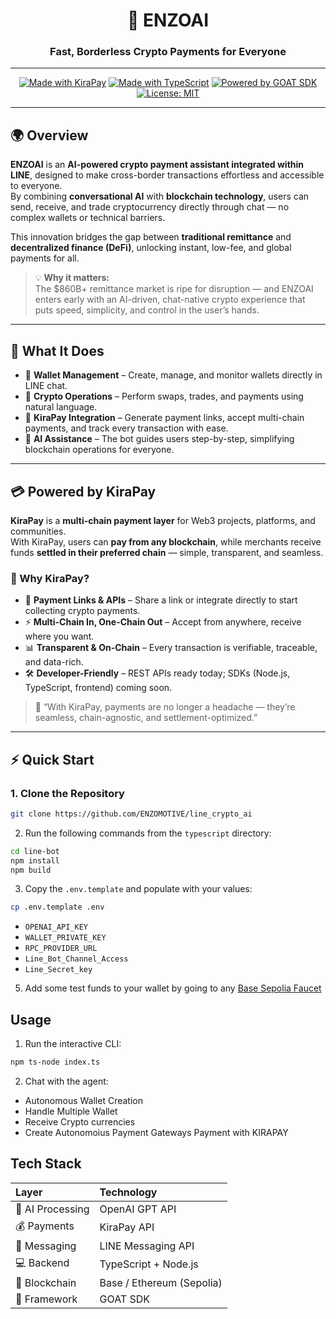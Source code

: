 <div align="center">

# 🤖 ENZOAI  
### Fast, Borderless Crypto Payments for Everyone  

---

[![Made with KiraPay](https://img.shields.io/badge/Made%20with-KiraPay-FF69B4?style=flat&logo=bitcoin&logoColor=white)](https://kirapay.io)
[![Made with TypeScript](https://img.shields.io/badge/Made%20with-TypeScript-3178C6?style=flat&logo=typescript&logoColor=white)](https://www.typescriptlang.org/)
[![Powered by GOAT SDK](https://img.shields.io/badge/Powered%20by-GOAT%20SDK-8A2BE2?style=flat&logoColor=white)](https://docs.goat-sdk.com/)
[![License: MIT](https://img.shields.io/badge/License-MIT-green.svg)](LICENSE)

---

</div>

## 🌍 Overview  

**ENZOAI** is an **AI-powered crypto payment assistant integrated within LINE**, designed to make cross-border transactions effortless and accessible to everyone.  
By combining **conversational AI** with **blockchain technology**, users can send, receive, and trade cryptocurrency directly through chat — no complex wallets or technical barriers.  

This innovation bridges the gap between **traditional remittance** and **decentralized finance (DeFi)**, unlocking instant, low-fee, and global payments for all.  

> 💡 **Why it matters:**  
> The $860B+ remittance market is ripe for disruption — and ENZOAI enters early with an AI-driven, chat-native crypto experience that puts speed, simplicity, and control in the user’s hands.

---

## 🧩 What It Does

- 🏦 **Wallet Management** – Create, manage, and monitor wallets directly in LINE chat.  
- 💱 **Crypto Operations** – Perform swaps, trades, and payments using natural language.  
- 🔗 **KiraPay Integration** – Generate payment links, accept multi-chain payments, and track every transaction with ease.  
- 🤖 **AI Assistance** – The bot guides users step-by-step, simplifying blockchain operations for everyone.  

---

## 💳 Powered by KiraPay

**KiraPay** is a **multi-chain payment layer** for Web3 projects, platforms, and communities.  
With KiraPay, users can **pay from any blockchain**, while merchants receive funds **settled in their preferred chain** — simple, transparent, and seamless.  

### 🚀 Why KiraPay?

- 🔗 **Payment Links & APIs** – Share a link or integrate directly to start collecting crypto payments.  
- ⚡ **Multi-Chain In, One-Chain Out** – Accept from anywhere, receive where you want.  
- 📊 **Transparent & On-Chain** – Every transaction is verifiable, traceable, and data-rich.  
- 🛠 **Developer-Friendly** – REST APIs ready today; SDKs (Node.js, TypeScript, frontend) coming soon.  

> 💬 “With KiraPay, payments are no longer a headache — they’re seamless, chain-agnostic, and settlement-optimized.”

---

## ⚡ Quick Start  

### 1. Clone the Repository  
```bash
git clone https://github.com/ENZOMOTIVE/line_crypto_ai
```



2. Run the following commands from the `typescript` directory:
```bash
cd line-bot
npm install
npm build
```



3. Copy the `.env.template` and populate with your values:
```bash
cp .env.template .env
```
- `OPENAI_API_KEY`
- `WALLET_PRIVATE_KEY`
- `RPC_PROVIDER_URL`
- `Line_Bot_Channel_Access`
- `Line_Secret_key`

5. Add some test funds to your wallet by going to any [Base Sepolia Faucet](https://www.alchemy.com/faucets/base-sepolia)

## Usage
1. Run the interactive CLI:
```bash
npm ts-node index.ts
```

2. Chat with the agent:
- Autonomous Wallet Creation
- Handle Multiple Wallet
- Receive Crypto currencies
- Create Autonomoius Payment Gateways Payment with KIRAPAY


## Tech Stack
| Layer            | Technology                |
| :--------------- | :------------------------ |
| 🤖 AI Processing | OpenAI GPT API            |
| 💰 Payments      | KiraPay API               |
| 💬 Messaging     | LINE Messaging API        |
| 💻 Backend       | TypeScript + Node.js      |
| 🔗 Blockchain    | Base / Ethereum (Sepolia) |
| 🧠 Framework     | GOAT SDK                  |


